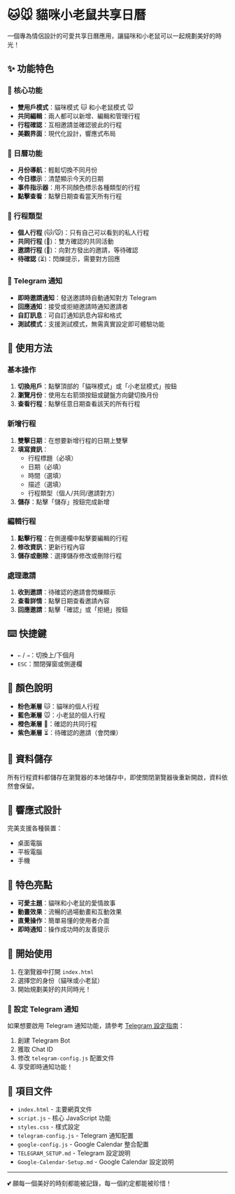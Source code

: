# 🐱🐭 貓咪小老鼠共享日曆

一個專為情侶設計的可愛共享日曆應用，讓貓咪和小老鼠可以一起規劃美好的時光！

## ✨ 功能特色

### 🎯 核心功能
- **雙用戶模式**：貓咪模式 🐱 和小老鼠模式 🐭
- **共同編輯**：兩人都可以新增、編輯和管理行程
- **行程確認**：互相邀請並確認彼此的行程
- **美觀界面**：現代化設計，響應式布局

### 📅 日曆功能
- **月份導航**：輕鬆切換不同月份
- **今日標示**：清楚顯示今天的日期
- **事件指示器**：用不同顏色標示各種類型的行程
- **點擊查看**：點擊日期查看當天所有行程

### 🎨 行程類型
- **個人行程** (🐱/🐭)：只有自己可以看到的私人行程
- **共同行程** (🤝)：雙方確認的共同活動
- **邀請行程** (📩)：向對方發出的邀請，等待確認
- **待確認** (⏳)：閃爍提示，需要對方回應

### 📱 Telegram 通知
- **即時邀請通知**：發送邀請時自動通知對方 Telegram
- **回應通知**：接受或拒絕邀請時通知邀請者
- **自訂訊息**：可自訂通知訊息內容和格式
- **測試模式**：支援測試模式，無需真實設定即可體驗功能

## 🚀 使用方法

### 基本操作
1. **切換用戶**：點擊頂部的「貓咪模式」或「小老鼠模式」按鈕
2. **瀏覽月份**：使用左右箭頭按鈕或鍵盤方向鍵切換月份
3. **查看行程**：點擊任意日期查看該天的所有行程

### 新增行程
1. **雙擊日期**：在想要新增行程的日期上雙擊
2. **填寫資訊**：
   - 行程標題（必填）
   - 日期（必填）
   - 時間（選填）
   - 描述（選填）
   - 行程類型（個人/共同/邀請對方）
3. **儲存**：點擊「儲存」按鈕完成新增

### 編輯行程
1. **點擊行程**：在側邊欄中點擊要編輯的行程
2. **修改資訊**：更新行程內容
3. **儲存或刪除**：選擇儲存修改或刪除行程

### 處理邀請
1. **收到邀請**：待確認的邀請會閃爍顯示
2. **查看詳情**：點擊日期查看邀請內容
3. **回應邀請**：點擊「確認」或「拒絕」按鈕

## ⌨️ 快捷鍵

- `←` / `→`：切換上/下個月
- `ESC`：關閉彈窗或側邊欄

## 🎨 顏色說明

- **粉色漸層** 🐱：貓咪的個人行程
- **藍色漸層** 🐭：小老鼠的個人行程
- **橙色漸層** 🤝：確認的共同行程
- **紫色漸層** ⏳：待確認的邀請（會閃爍）

## 💾 資料儲存

所有行程資料都儲存在瀏覽器的本地儲存中，即使關閉瀏覽器後重新開啟，資料依然會保留。

## 📱 響應式設計

完美支援各種裝置：
- 桌面電腦
- 平板電腦
- 手機

## 🎁 特色亮點

- **可愛主題**：貓咪和小老鼠的愛情故事
- **動畫效果**：流暢的過場動畫和互動效果
- **直覺操作**：簡單易懂的使用者介面
- **即時通知**：操作成功時的友善提示

## 🚀 開始使用

1. 在瀏覽器中打開 `index.html`
2. 選擇您的身份（貓咪或小老鼠）
3. 開始規劃美好的共同時光！

### 📱 設定 Telegram 通知

如果想要啟用 Telegram 通知功能，請參考 [Telegram 設定指南](TELEGRAM_SETUP.md)：

1. 創建 Telegram Bot
2. 獲取 Chat ID
3. 修改 `telegram-config.js` 配置文件
4. 享受即時通知功能！

## 📁 項目文件

- `index.html` - 主要網頁文件
- `script.js` - 核心 JavaScript 功能
- `styles.css` - 樣式設定
- `telegram-config.js` - Telegram 通知配置
- `google-config.js` - Google Calendar 整合配置
- `TELEGRAM_SETUP.md` - Telegram 設定說明
- `Google-Calendar-Setup.md` - Google Calendar 設定說明

---

💕 願每一個美好的時刻都能被記錄，每一個約定都能被珍惜！